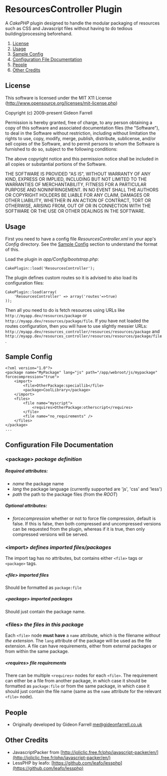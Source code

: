 ResourcesController Plugin
===========================

A *CakePHP* plugin designed to handle the modular packaging of resources such as CSS and Javascript files without having to do tedious building/processing beforehand.

1. [License](#license-)  
2. [Usage](#usage-)
3. [Sample Config](#sampleconfig-)
4. [Configuration File Documentation](#configurationfiledocumentation-)
5. [People](#people-)
6. [Other Credits](#othercredits-)


License <a id="license"></a>
----------------------------

This software is licensed under the MIT X11 License (http://www.opensource.org/licenses/mit-license.php)

Copyright (c) 2009-present Gideon Farrell

Permission is hereby granted, free of charge, to any person obtaining a copy
of this software and associated documentation files (the "Software"), to deal
in the Software without restriction, including without limitation the rights
to use, copy, modify, merge, publish, distribute, sublicense, and/or sell
copies of the Software, and to permit persons to whom the Software is
furnished to do so, subject to the following conditions:

The above copyright notice and this permission notice shall be included in
all copies or substantial portions of the Software.

THE SOFTWARE IS PROVIDED "AS IS", WITHOUT WARRANTY OF ANY KIND, EXPRESS OR
IMPLIED, INCLUDING BUT NOT LIMITED TO THE WARRANTIES OF MERCHANTABILITY,
FITNESS FOR A PARTICULAR PURPOSE AND NONINFRINGEMENT. IN NO EVENT SHALL THE
AUTHORS OR COPYRIGHT HOLDERS BE LIABLE FOR ANY CLAIM, DAMAGES OR OTHER
LIABILITY, WHETHER IN AN ACTION OF CONTRACT, TORT OR OTHERWISE, ARISING FROM,
OUT OF OR IN CONNECTION WITH THE SOFTWARE OR THE USE OR OTHER DEALINGS IN
THE SOFTWARE.


Usage <a name="usage-"></a>
---------------------------

First you need to have a config file *ResourcesController.xml* in your app's *Config* directory. See the [Sample Config](#sampleconfig-) section to understand the format of this.

Load the plugin in *app/Config/bootstrap.php*:
   
    CakePlugin::load('ResourcesController');
    
The plugin defines custom routes so it is advised to also load its configuration files:

	CakePlugin::load(array(
		'ResourcesController' => array('routes'=>true)
	));

Then all you need to do is fetch resources using URLs like `http://myapp.dev/resources/package` or `http://myapp.dev/resources/package/file`. If you have not loaded the routes configuration, then you will have to use slightly messier URLs: `http://myapp.dev/resources_controller/resources/resources/package` and `http://myapp.dev/resources_controller/resources/resources/package/file`.


Sample Config <a name="sampleconfig-"></a>
---------------------------------------------

    <?xml version="1.0"?>
    <package name="MyPackage" lang="js" path="/app/webroot/js/mypackage" forcecompression="true">
    	<import>
    		<file>OtherPackage:speciallib</file>
    		<package>CoolLibrary</package>
    	</import>
    	<files>
    		<file name="myscript">
    			<requires>OtherPackage:otherscript</requires>
    		</file>
    		<file name="no_requirements" />
    	</files>
    </package>
    ...


Configuration File Documentation <a name="configurationfiledocumentation-"></a>
-------------------------------------------------------------------------------

### \<package\> *package definition*
##### Required attributes:
- *name* the package name
- *lang* the package language (currently supported are 'js', 'css' and 'less')
- *path* the path to the package files (from the *ROOT*)

##### Optional attributes:
- *forcecompression* whether or not to force file compression, default is false. If this is false, then both compressed and uncompressed versions can be requested from the plugin, whereas if it is true, then only compressed versions will be served.


### \<import\> *defines imported files/packages*
The import tag has no attributes, but contains either `<file>` tags or `<package>` tags.

##### \<file\> *imported files*
Should be formatted as `package:file`

##### \<package\> *imported packages*
Should just contain the package name.

### \<files\> *the files in this package*
Each `<file>` node **must have** a `name` attribute, which is the filename _without the extension_. The `lang` attribute of the package will be used as the file extension. A file can have requirements, either from external packages or from within the same package.

##### \<requires\> *file requirements*
There can be multiple `<requires>` nodes for each `<file>`. The requirement can either be a file from another package, in which case it should be formatted as `package:file` or from the same package, in which case it should just contain the file name (same as the `name` attribute for the relevant `<file>` node).



People <a name="people-"></a>
------------------------------

* Originally developed by Gideon Farrell [<me@gideonfarrell.co.uk>](mailto:me@gideonfarrell.co.uk)


Other Credits <a name="othercredits-"></a>
-------------------------------------

* JavascriptPacker from [http://joliclic.free.fr/php/javascript-packer/en/](http://joliclic.free.fr/php/javascript-packer/en/)
* LessPHP by leafo: [https://github.com/leafo/lessphp](https://github.com/leafo/lessphp)